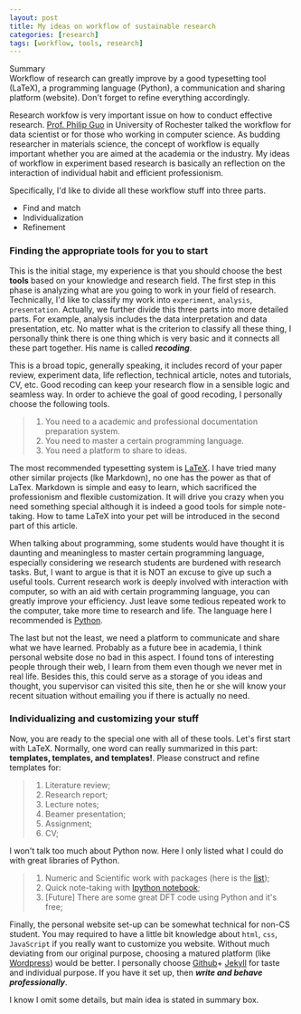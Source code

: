 ```yaml
---
layout: post
title: My ideas on workflow of sustainable research
categories: [research]
tags: [workflow, tools, research]
---
```


<div class="summary">
<div class="summaryHeader">Summary</div>
<div class="summaryBody">
Workflow of research can greatly improve by a good typesetting tool (LaTeX), a programming language (Python), a communication and sharing platform (website). Don't forget to refine everything accordingly.
</div></div>

Research workfow is very important issue on how to conduct effective research. [Prof. Philip Guo](http://www.pgbovine.net) in University of Rochester talked the workflow for data scientist or for those who working in computer science. As budding researcher in materials science, the concept of workflow is equally important whether you are aimed at the academia or the industry. My ideas of workflow in experiment based research is basically an reflection on the interaction of individual habit and efficient professionism.

Specifically, I'd like to divide all these workflow stuff into three parts.

- Find and match
- Individualization
- Refinement


### Finding the appropriate tools for you to start

This is the initial stage, my experience is that you should choose the best **tools** based on your knowledge and research field. The first step in this phase is analyzing what are you going to work in your field of research. Technically, I'd like to classify my work into `experiment`, `analysis`, `presentation`. Actually, we further divide this three parts into more detailed parts. For example, analysis includes the data interpretation and data presentation, etc. No matter what is the criterion to classify all these thing, I personally think there is one thing which is very basic and it connects all these part together. His name is called ***recoding***. 

This is a broad topic, generally speaking, it includes record of your paper review, experiment data, life reflection, technical article, notes and tutorials, CV, etc. Good recoding can keep your research flow in a sensible logic and seamless way. In order to achieve the goal of good recoding, I personally choose the following tools.

> 1. You need to a academic and professional documentation preparation system.
> 2. You need to master a certain programming language.
> 3. You need a platform to share to ideas.

The most recommended typesetting system is [LaTeX](https://www.latex-project.org). I have tried many other similar projects (lke Markdown), no one has the power as that of LaTex. Markdown is simple and easy to learn, which sacrificed the professionism and flexible customization. It will drive you crazy when you need something special although it is indeed a good tools for simple note-taking. How to tame LaTeX into your pet will be introduced in the second part of this article.

When talking about programming, some students would have thought it is daunting and meaningless to master certain programming language, especially considering we research students are burdened with research tasks. But, I want to argue is that it is NOT an excuse to give up such a useful tools. Current research work is deeply involved with interaction with computer, so with an aid with certain programming language, you can greatly improve your efficiency. Just leave some tedious repeated work to the computer, take more time to research and life. The language here I recommended is [Python](https://www.python.org). 

The last but not the least, we need a platform to communicate and share what we have learned. Probably as a future bee in academia, I think personal website dose no bad in this aspect. I found tons of interesting people through their web, I learn from them even though we never met in real life. Besides this, this could serve as a storage of you ideas and thought, you supervisor can visited this site, then he or she will know your recent situation without emailing you if there is actually no need. 

### Individualizing and customizing your stuff

Now, you are ready to the special one with all of these tools. Let's first start with LaTeX. Normally, one word can really summarized in this part: **templates, templates, and templates!**. Please construct and refine templates for:

> 1. Literature review;
> 2. Research report;
> 3. Lecture notes;
> 4. Beamer presentation;
> 5. Assignment;
> 6. CV;

I won't talk too much about Python now. Here I only listed what I could do with great libraries of Python.

> 1. Numeric and Scientific work  with packages (here is the [list](https://wiki.python.org/moin/NumericAndScientific));
> 2. Quick note-taking with [Ipython notebook](http://jupyter.org);
> 3. [Future] There are some great DFT code using Python and it's free;

Finally, the personal website set-up can be somewhat technical for non-CS student. You may required to have a little bit knowledge about `html`, `css`, `JavaScript` if you really want to customize you website. Without much deviating from our original purpose, choosing a matured platform (like [Wordpress](https://wordpress.org)) would be better. I personally choose [Github](https://github.com)+ [Jekyll](https://jekyllrb.com) for taste and individual purpose. If you have it set up, then ***write and behave professionally***.

I know I omit some details, but main idea is stated in summary box.




